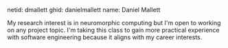 netid: dmallett
ghid: danielmallett
name: Daniel Mallett

My research interest is in neuromorphic computing but I'm open to working on any project topic.
I'm taking this class to gain more practical experience with software engineering because it aligns with my career interests.
